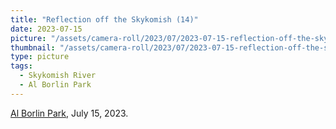 ```yaml
---
title: "Reflection off the Skykomish (14)"
date: 2023-07-15
picture: "/assets/camera-roll/2023/07/2023-07-15-reflection-off-the-skykomish-14/20230716_035450741_iOS.jpg"
thumbnail: "/assets/camera-roll/2023/07/2023-07-15-reflection-off-the-skykomish-14/20230716_035450741_iOS-thumbnail.jpg"
type: picture
tags:
  - Skykomish River
  - Al Borlin Park
---
```

[Al Borlin Park](/al-borlin-park/), July 15, 2023.